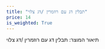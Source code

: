 ```yaml
---
title: "תבלין דג עם רוזמרין /דג צלוי"
price: 14
is_weighted: True
---
```


תיאור המוצר: תבלין דג עם רוזמרין /דג צלוי
